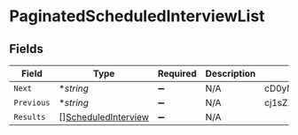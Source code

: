 # PaginatedScheduledInterviewList


## Fields

| Field                                                             | Type                                                              | Required                                                          | Description                                                       | Example                                                           |
| ----------------------------------------------------------------- | ----------------------------------------------------------------- | ----------------------------------------------------------------- | ----------------------------------------------------------------- | ----------------------------------------------------------------- |
| `Next`                                                            | **string*                                                         | :heavy_minus_sign:                                                | N/A                                                               | cD0yMDIxLTAxLTA2KzAzJTNBMjQlM0E1My40MzQzMjYlMkIwMCUzQTAw          |
| `Previous`                                                        | **string*                                                         | :heavy_minus_sign:                                                | N/A                                                               | cj1sZXdwd2VycWVtY29zZnNkc2NzUWxNMEUxTXk0ME16UXpNallsTWtJ          |
| `Results`                                                         | [][ScheduledInterview](../../models/shared/scheduledinterview.md) | :heavy_minus_sign:                                                | N/A                                                               |                                                                   |